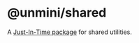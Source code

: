 # @unmini/shared

A [Just-In-Time package](https://turbo.build/repo/docs/core-concepts/internal-packages#just-in-time-packages) for shared utilities.
